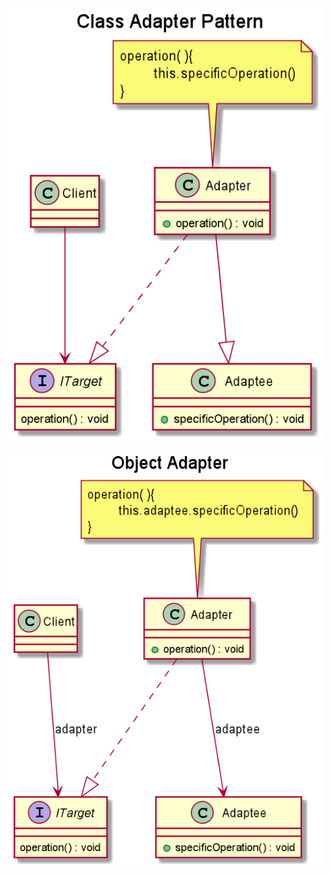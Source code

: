 ![](https://github.com/elm-suf/GofDesignPatterns/blob/master/src/adapter_pattern/class_adapter/classAdapter.png)

![](https://github.com/elm-suf/GofDesignPatterns/blob/master/src/adapter_pattern/object_adapter/objectAdapter.png)
